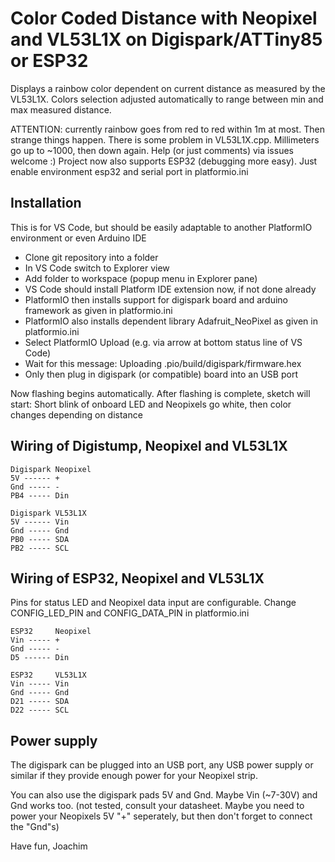 # Color Coded Distance with Neopixel and VL53L1X on Digispark/ATTiny85 or ESP32

Displays a rainbow color dependent on current distance as measured by the VL53L1X.
Colors selection adjusted automatically to range between min and max measured distance.

ATTENTION: currently rainbow goes from red to red within 1m at most. Then strange things happen.
There is some problem in VL53L1X.cpp. Millimeters go up to ~1000, then down again.
Help (or just comments) via issues welcome :)
Project now also supports ESP32 (debugging more easy). 
Just enable environment esp32 and serial port in platformio.ini

## Installation

This is for VS Code, but should be easily adaptable to another PlatformIO environment or even Arduino IDE

* Clone git repository into a folder
* In VS Code switch to Explorer view
* Add folder to workspace (popup menu in Explorer pane)
* VS Code should install Platform IDE extension now, if not done already
* PlatformIO then installs support for digispark board and arduino framework as given in platformio.ini
* PlatformIO also installs dependent library Adafruit_NeoPixel as given in platformio.ini
* Select PlatformIO Upload (e.g. via arrow at bottom status line of VS Code)
* Wait for this message: Uploading .pio/build/digispark/firmware.hex
* Only then plug in digispark (or compatible) board into an USB port

Now flashing begins automatically.
After flashing is complete, sketch will start: 
Short blink of onboard LED and Neopixels go white, then color changes depending on distance

## Wiring of Digistump, Neopixel and VL53L1X

    Digispark Neopixel
    5V ------ +
    Gnd ----- -
    PB4 ----- Din

    Digispark VL53L1X
    5V ------ Vin
    Gnd ----- Gnd
    PB0 ----- SDA
    PB2 ----- SCL

## Wiring of ESP32, Neopixel and VL53L1X

Pins for status LED and Neopixel data input are configurable.
Change CONFIG_LED_PIN and CONFIG_DATA_PIN in platformio.ini

    ESP32     Neopixel
    Vin ----- +
    Gnd ----- -
    D5 ------ Din

    ESP32     VL53L1X
    Vin ----- Vin
    Gnd ----- Gnd
    D21 ----- SDA
    D22 ----- SCL

## Power supply

The digispark can be plugged into an USB port, any USB power supply or similar if they provide enough power for your Neopixel strip.

You can also use the digispark pads 5V and Gnd. Maybe Vin (~7-30V) and Gnd works too. (not tested, consult your datasheet. Maybe you need to power your Neopixels 5V "+" seperately, but then don't forget to connect the "Gnd"s)

Have fun,
Joachim
